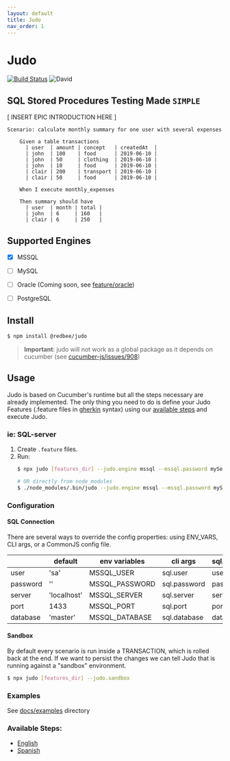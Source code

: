 ```yaml
---
layout: default
title: Judo
nav_order: 1
---
```


# Judo
[![Build Status](https://travis-ci.org/redbeestudios/judo.svg?branch=master)](https://travis-ci.org/redbeestudios/judo)
![David](https://img.shields.io/david/redbeestudios/judo)
## SQL Stored Procedures Testing Made `SIMPLE`

[ INSERT EPIC INTRODUCTION HERE ]

```gherkin
Scenario: calculate monthly summary for one user with several expenses

    Given a table transactions
      | user  | amount | concept   | createdAt  |
      | john  | 100    | food      | 2019-06-10 |
      | john  | 50     | clothing  | 2019-06-10 |
      | john  | 10     | food      | 2019-06-10 |
      | clair | 200    | transport | 2019-06-10 |
      | clair | 50     | food      | 2019-06-10 |
    
    When I execute monthly_expenses
    
    Then summary should have
      | user  | month | total |
      | john  | 6     | 160   |
      | clair | 6     | 250   |
```

## Supported Engines
- [x] MSSQL
- [ ] MySQL
- [ ] Oracle (Coming soon, see [feature/oracle](https://github.com/redbeestudios/judo/tree/feature/oracle))
- [ ] PostgreSQL


## Install
```bash
$ npm install @redbee/judo
```
> **Important**: judo will not work as a global package as it depends on cucumber (see [cucumber-js/issues/908](https://github.com/cucumber/cucumber-js/issues/908))

## Usage
Judo is based on Cucumber's runtime but all the steps necessary are already implemented. The only thing you need to do is define your Judo Features (.feature files in [gherkin](https://cucumber.io/docs/gherkin/reference/) syntax) using our [available steps](docs/steps-en.md) and execute Judo.

### ie: SQL-server
1. Create `.feature` files.
2. Run:
    ```bash
    $ npx judo [features_dir] --judo.engine mssql --mssql.password mySecr3t
    ```
    ```bash
    # OR directly from node_modules
    $ ./node_modules/.bin/judo --judo.engine mssql --mssql.password mySecr3t
    ```

### Configuration
#### SQL Connection
There are several ways to override the config properties: using ENV_VARS, CLI args, or a CommonJS config file.

|          	| default          	| env variables 	| cli args     	| sql.conf.js 	|
|----------	|------------------	|------------------ |--------------	|-------------	|
| user     	| 'sa'             	| MSSQL_USER      	| sql.user     	| user        	|
| password 	| ''     	        | MSSQL_PASSWORD  	| sql.password 	| password    	|
| server   	| 'localhost'      	| MSSQL_SERVER    	| sql.server   	| server      	|
| port     	| 1433             	| MSSQL_PORT      	| sql.port     	| port        	|
| database 	| 'master'       	| MSSQL_DATABASE  	| sql.database 	| database    	|

#### Sandbox
By default every scenario is run inside a TRANSACTION, which is rolled back at the end. If we want to persist the changes we can tell Judo that is running against a "sandbox" environment.
```bash
$ npx judo [features_dir] --judo.sandbox
```

### Examples
See [docs/examples](docs/examples) directory

### Available Steps:
 - [English](docs/steps-en.md)
 - [Spanish](docs/steps-es.md)
